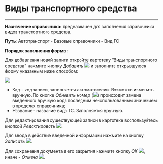 ﻿#  Виды транспортного средства
______

**Назначение справочника:** предназначен для заполнения справочника видов транспортного средства.

**Путь:** Автотранспорт - Базовые справочники - Вид ТС

**Порядок заполнения формы:**

Для добавления новой записи откройте картотеку "Виды транспортного средства" нажмите кнопку *Добавить* ![](topic:Com.AddFiles.Buttons.Btn_Add.png) и заполните открывшуюся форму указанным ниже способом:

![](topic:.AddFiles.Screenshot_20075.jpg)

* Код - код записи, заполняется автоматически. Возможно изменить вручную. По кнопке *Обновить номер* (![](topic:Com.AddFiles.Buttons.Btn_select.png)) происходит замена введенного вручную кода последним неиспользованным значением в пределах справочника;
* Название - название вида ТС. Заполняется вручную.



Для редактирования существующей записи в картотеке воспользуйтесь кнопкой *Редактировать* ![](topic:Com.AddFiles.Buttons.Btn_Edit.png).

Для ввода в действие введенной информации нажмите на кнопку *Записать* ![](topic:Com.AddFiles.Buttons.Btn_Post.png).

Для сохранения документа и его закрытия нажмите кнопку *ОК* ![](topic:Com.AddFiles.Buttons.Btn_Ok_grey.png), иначе - *Отмена* ![](topic:Com.AddFiles.Buttons.Btn_CloseCancel.png).


